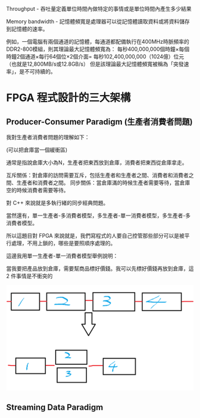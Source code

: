 Throughput - 吞吐量定義單位時間內做特定的事情或是單位時間內產生多少結果

Memory bandwidth - 記憶體頻寬是處理器可以從記憶體讀取資料或將資料儲存到記憶體的速率。

例如，一個電腦有兩個通道的記憶體，每通道都配備執行在400MHz時脈頻率的DDR2-800模組，則其理論最大記憶體頻寬為：
每秒400,000,000個時鐘×每個時鐘2個通道×每行64個位×2個介面=
每秒102,400,000,000（1024億）位元（也就是12,800MB/s或12.8GB/s）
但是該理論最大記憶體頻寬被稱為「突發速率」，是不可持續的。

# FPGA 程式設計的三大架構

## Producer-Consumer Paradigm (生產者消費者問題)

我對生產者消費者問題的理解如下：

(可以把倉庫當一個緩衝區)

通常是指說倉庫大小為N，生產者把東西放到倉庫，消費者把東西從倉庫拿走。

互斥關係：對倉庫的訪問需要互斥，包括生產者和生產者之間、消費者和消費者之間、生產者和消費者之間。
同步關係：當倉庫滿的時候生產者需要等待，當倉庫空的時候消費者需要等待。

對 C++ 來說就是多執行緒的同步經典問題。

當然還有，單一生產者-多消費者模型，多生產者-單一消費者模型，多生產者-多消費者模型。

所以這題目對 FPGA 來說就是，我們寫程式的人要自己控管那些部分可以是被平行處理，不用上鎖的，哪些是要照順序處理的。

這邊我用單一生產者-單一消費者模型舉例說明：

當我要把產品放到倉庫，需要幫商品標好價錢。我可以先標好價錢再放到倉庫，這 2 件事情是不衝突的

![工具圖](img/生產者消費者.png)

## Streaming Data Paradigm


